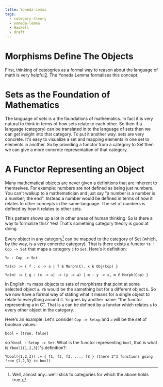 ```yaml
---
title: Yoneda Lemma
tags:
  - category-theory
  - yoneda-lemma
  - Haskell
  - draft
---
```


# Morphisms Define The Objects

First, thinking of cateogries as a formal way to reason about the language
of math is very helpful[2]. The Yoneda Lemma formalises this concept.

# Sets as the Foundation of Mathematics

The language of sets is a the foundations of mathematics. In fact it is very
natural to think in terms of how sets relate to each other. So then if a
language (category) can be translated in to the language of sets then we can
get insight into that category. To put it another way: sets are very concrete.
It's easy to visualize a set and mapping elements in one set to elements in
another. So by providing a functor from a category to Set then we can give a
more concrete representation of that category.

# A Functor Representing an Object

Many mathematical objects are never given a definitions that are inherent to
themselves. For example: numbers are not defined as being just numbers. You
can't walkup to a mathematician and just say "a number is a number is a number;
the end". Instead a number would be defined in terms of how it relates to other
concepts in the same language. The set of numbers is defined by how it relates
to other sets.

This pattern shows up a lot in other areas of human thinking. So is there a way
to formalize this? Yes! That's something category theory is good at doing. 

Every object in any category[^1] can be mapped to the category of Set (which,
by the way, is a _very_ concrete category). That is there exists a functor
`Ya : Cop -> Set` that maps a category `C` to `Set`. Here's it definition:

  ```
  Ya : Cop -> Set

  Ya(x) := { f : x -> a | f ∈ Morph(C), x ∈ Obj(Cop) }

  Ya(m) := { g : (x -> a) -> (y -> a) | m : y -> x, m ∈ Morph(Cop) }
  ```
In English: `Ya` maps objects to sets of morphisms that point at some selected
object `a`. `Yb` would be the samething but for a different object `b`. So we
now have a formal way of stating what it means for a single object to relate to
everything around it. `Ya` goes by another name: "the functor representing a in
C". That is `a` can be defined by a functor which relates `a` to every other
object in the category.

Here's an example. Let's consider `Cop := Setop` and `a` will be the set of boolean 
values:

  ```
  bool = {true, false}
  ```
so `Ybool : Setop -> Set`.  What is the functor representing `bool`, that is
what is `Ybool({1,2,3})`'s definition?:

  ```
  Ybool({1,2,3}) := { f1, f2, f3, ..., f8 } (there 2^3 functions going from {1,2,3} to bool)
  ```

[^1]: Well, almost any...we'll stick to categories for which the above holds
  true.

[^2]: You might be wondering: Why `Cop` instead of `C`. This has to do with
  contravariant versus covariant functors. We tend to think in terms of
  covariant functors and so instead of saying "A contravariant functor from `C`
  to `Set` we instead say "A covariant functor from `Cop` to `Set`. They mean
  the same thing.
 
[1]: ./category-morphisms.md
[2]: ./language-category-theory.md 
